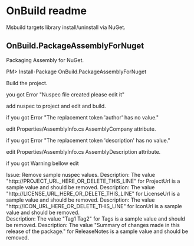 # OnBuild readme

 Msbuild targets library install/uninstall via NuGet.

## OnBuild.PackageAssemblyForNuget

 Packaging Assembly for NuGet.

PM> Install-Package OnBuild.PackageAssemblyForNuget 

Build the project.

  you got Error "Nuspec file created please edit it"

 add nuspec to project and edit and build.

if you got Error "The replacement token 'author' has no value."

  edit Properties/AssemblyInfo.cs AssemblyCompany attribute.

if you got Error "The replacement token 'description' has no value."

  edit Properties/AssemblyInfo.cs AssemblyDescription attribute.

if you got Warning bellow edit 

  Issue: Remove sample nuspec values.
  Description: The value "http://PROJECT_URL_HERE_OR_DELETE_THIS_LINE" for ProjectUrl is a sample value and should be removed.
  Description: The value "http://LICENSE_URL_HERE_OR_DELETE_THIS_LINE" for LicenseUrl is a sample value and should be removed.
  Description: The value "http://ICON_URL_HERE_OR_DELETE_THIS_LINE" for IconUrl is a sample value and should be removed.	
  Description: The value "Tag1 Tag2" for Tags is a sample value and should be removed.
  Description: The value "Summary of changes made in this release of the package." for ReleaseNotes is a sample value and should be removed.

